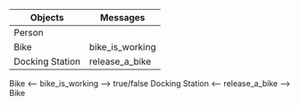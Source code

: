 Objects | Messages
------------ | -------------
Person |
Bike | bike_is_working
Docking Station | release_a_bike


Bike <-- bike_is_working --> true/false
Docking Station <-- release_a_bike --> Bike
